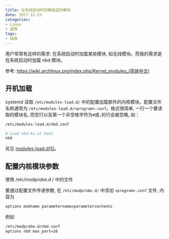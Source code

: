 ```yaml
---
title: 在系统启动时加载指定的模块
date: 2017-12-23
categories:
- Linux
- 运维
tags:
- 运维
---
```


用户常常有这样的需求: 在系统启动时加载某些模块, 如无线模块。而我的需求是在系统启动时加载 nbd 模块。

<!-- more -->

参考: https://wiki.archlinux.org/index.php/Kernel_modules_(简体中文)

## 开机加载

systemd 读取 `/etc/modules-load.d/` 中的配置加载额外的内核模块。配置文件名称通常为 `/etc/modules-load.d/<program>.conf`。格式很简单, 一行一个要读取的模块名, 而空行以及第一个非空格字符为`#`或`;`的行会被忽略, 如：

```sh
/etc/modules-load.d/nbd.conf
```

```sh
# Load nbd.ko at boot
nbd
```

另见 [modules-load.d(5)](http://jlk.fjfi.cvut.cz/arch/manpages/man/modules-load.d.5)。

## 配置内核模块参数

使用 /etc/modprobe.d / 中的文件

要通过配置文件传递参数, 在 `/etc/modprobe.d/` 中添加 `<program>.conf` 文件, 内容为

```sh
options modname parametername=parametercontents
```

例如

```sh
/etc/modprobe.d/nbd.conf
options nbd max_part=16
```
